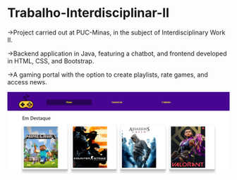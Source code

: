 # Trabalho-Interdisciplinar-II

<p>->Project carried out at PUC-Minas, in the subject of Interdisciplinary Work II.</p>
<p>->Backend application in Java, featuring a chatbot, and frontend developed in HTML, CSS, and Bootstrap.</p>
<p>->A gaming portal with the option to create playlists, rate games, and access news.</p>


![alt text](https://github.com/MarceloReisxz/PUC-Minas/blob/main/Trabalho-Interdisciplinar-II/fotos_aplicação/GamerHouse1.png)


